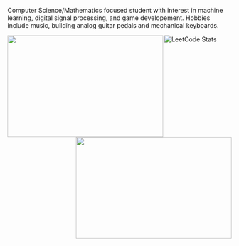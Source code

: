 Computer Science/Mathematics focused student with interest in machine learning, digital signal processing, and game developement. Hobbies include music, building analog guitar pedals and mechanical keyboards.

<img align ="left" img width="350" height="228" src="https://github-readme-stats.vercel.app/api?username=bsumser&show_icons=true&theme=gruvbox">
<img align = "right" img width="350" height="228" src="https://github-readme-stats.vercel.app/api/top-langs/?username=bsumser&theme=gruvbox&layout=compact">

![LeetCode Stats](https://leetcard.jacoblin.cool/bsumser?cache=0&theme=dark&font=Source%20Code%20Pro)

<!--
**bsumser/bsumser** is a ✨ _special_ ✨ repository because its `README.md` (this file) appears on your GitHub profile.

Here are some ideas to get you started:

- 🔭 I’m currently working on ...
- 🌱 I’m currently learning ...
- 👯 I’m looking to collaborate on ...
- 🤔 I’m looking for help with ...
- 💬 Ask me about ...
- 📫 How to reach me: ...
- 😄 Pronouns: ...
- ⚡ Fun fact: ...
-->
